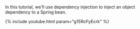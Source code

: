 ---
---

In this tutorial, we'll use dependency injection to inject an object dependency to a Spring bean. 

{% include youtube.html param="g15RcFyEcrk" %}

